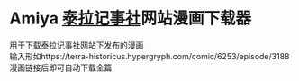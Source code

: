# Amiya [泰拉记事社](https://terra-historicus.hypergryph.com)网站漫画下载器
   用于下载[泰拉记事社](https://terra-historicus.hypergryph.com)网站下发布的漫画<br>
   输入形如https://terra-historicus.hypergryph.com/comic/6253/episode/3188<br>漫画链接后即可自动下载全篇

